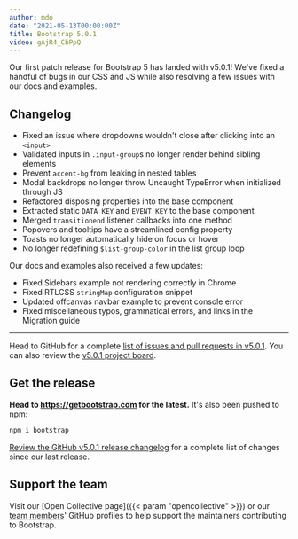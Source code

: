 ```yaml
---
author: mdo
date: "2021-05-13T00:00:00Z"
title: Bootstrap 5.0.1
video: gAjR4_CbPpQ
---
```


Our first patch release for Bootstrap 5 has landed with v5.0.1! We've fixed a handful of bugs in our CSS and JS while also resolving a few issues with our docs and examples.

## Changelog

- Fixed an issue where dropdowns wouldn't close after clicking into an `<input>`
- Validated inputs in `.input-group`s no longer render behind sibling elements
- Prevent `accent-bg` from leaking in nested tables
- Modal backdrops no longer throw Uncaught TypeError when initialized through JS
- Refactored disposing properties into the base component
- Extracted static `DATA_KEY` and `EVENT_KEY` to the base component
- Merged `transitionend` listener callbacks into one method
- Popovers and tooltips have a streamlined config property
- Toasts no longer automatically hide on focus or hover
- No longer redefining `$list-group-color` in the list group loop

Our docs and examples also received a few updates:

- Fixed Sidebars example not rendering correctly in Chrome
- Fixed RTLCSS `stringMap` configuration snippet
- Updated offcanvas navbar example to prevent console error
- Fixed miscellaneous typos, grammatical errors, and links in the Migration guide

<hr class="my-5">

Head to GitHub for a complete [list of issues and pull requests in v5.0.1](https://github.com/twbs/bootstrap/issues?q=is%3Aclosed+project%3Atwbs%2Fbootstrap%2F38). You can also review the [v5.0.1 project board](https://github.com/twbs/bootstrap/projects/38).

## Get the release

**Head to <https://getbootstrap.com> for the latest.** It's also been pushed to npm:

```sh
npm i bootstrap
```

[Review the GitHub v5.0.1 release changelog](https://github.com/twbs/bootstrap/releases/tag/v5.0.1) for a complete list of changes since our last release.

## Support the team

Visit our [Open Collective page]({{< param "opencollective" >}}) or our [team members](https://github.com/orgs/twbs/people)' GitHub profiles to help support the maintainers contributing to Bootstrap.
